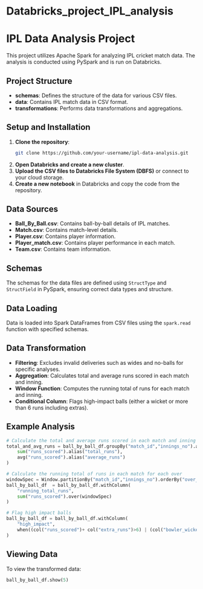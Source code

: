 ﻿# Databricks_project_IPL_analysis

# IPL Data Analysis Project

This project utilizes Apache Spark for analyzing IPL cricket match data. The analysis is conducted using PySpark and is run on Databricks.

## Project Structure

- **schemas**: Defines the structure of the data for various CSV files.
- **data**: Contains IPL match data in CSV format.
- **transformations**: Performs data transformations and aggregations.

## Setup and Installation

1. **Clone the repository**:
    ```sh
    git clone https://github.com/your-username/ipl-data-analysis.git
    ```
2. **Open Databricks and create a new cluster**.
3. **Upload the CSV files to Databricks File System (DBFS)** or connect to your cloud storage.
4. **Create a new notebook** in Databricks and copy the code from the repository.

## Data Sources

- **Ball_By_Ball.csv**: Contains ball-by-ball details of IPL matches.
- **Match.csv**: Contains match-level details.
- **Player.csv**: Contains player information.
- **Player_match.csv**: Contains player performance in each match.
- **Team.csv**: Contains team information.

## Schemas

The schemas for the data files are defined using `StructType` and `StructField` in PySpark, ensuring correct data types and structure.

## Data Loading

Data is loaded into Spark DataFrames from CSV files using the `spark.read` function with specified schemas.

## Data Transformation

- **Filtering**: Excludes invalid deliveries such as wides and no-balls for specific analyses.
- **Aggregation**: Calculates total and average runs scored in each match and inning.
- **Window Function**: Computes the running total of runs for each match and inning.
- **Conditional Column**: Flags high-impact balls (either a wicket or more than 6 runs including extras).

## Example Analysis

```python
# Calculate the total and average runs scored in each match and inning
total_and_avg_runs = ball_by_ball_df.groupBy("match_id","innings_no").agg(
    sum("runs_scored").alias("total_runs"),
    avg("runs_scored").alias("average_runs")
)

# Calculate the running total of runs in each match for each over
windowSpec = Window.partitionBy("match_id","innings_no").orderBy("over_id")
ball_by_ball_df  = ball_by_ball_df.withColumn(
    "running_total_runs",
    sum("runs_scored").over(windowSpec)
)

# Flag high impact balls
ball_by_ball_df = ball_by_ball_df.withColumn(
    "high_impact",
    when((col("runs_scored")+ col("extra_runs")>6) | (col("bowler_wicket") == True), True).otherwise(False)
)
```

## Viewing Data

To view the transformed data:

```python
ball_by_ball_df.show(5)
```

